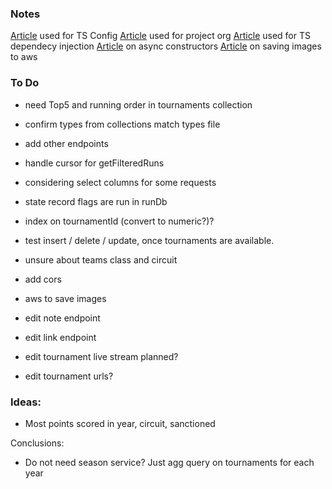 ### Notes

[Article](https://www.section.io/engineering-education/how-to-use-typescript-with-nodejs/) used for TS Config
[Article](https://dev.to/santypk4/bulletproof-node-js-project-architecture-4epf) used for project org
[Article](https://dev.to/vovaspace/dependency-injection-in-typescript-4mbf) used for TS dependecy injection
[Article](https://dev.to/somedood/the-proper-way-to-write-async-constructors-in-javascript-1o8c#:~:text=The%20static%20async%20factory%20function,the%20indirect%20invocation%20of%20constructor%20.) on async constructors
[Article](https://flaviocopes.com/node-aws-s3-upload-image/) on saving images to aws


### To Do

* need Top5 and running order in tournaments collection
* confirm types from collections match types file
* add other endpoints

* handle cursor for getFilteredRuns
* considering select columns for some requests
* state record flags are run in runDb
* index on tournamentId (convert to numeric?)?
* test insert / delete / update, once tournaments are available.  

* unsure about teams class and circuit


* add cors
* aws to save images

* edit note endpoint
* edit link endpoint
* edit tournament live stream planned? 
* edit tournament urls?

### Ideas: 
* Most points scored in year, circuit, sanctioned

Conclusions:
* Do not need season service? Just agg query on tournaments for each year



